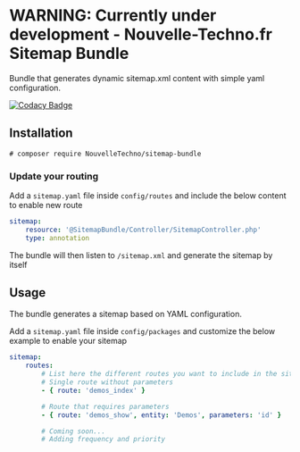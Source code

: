# WARNING: Currently under development - Nouvelle-Techno.fr Sitemap Bundle
Bundle that generates dynamic sitemap.xml content with simple yaml configuration.

[![Codacy Badge](https://app.codacy.com/project/badge/Grade/aca709cea5de408fb1ed4a7dce569cd6)](https://www.codacy.com/manual/NouvelleTechno/sitemap-bundle?utm_source=github.com&amp;utm_medium=referral&amp;utm_content=NouvelleTechno/sitemap-bundle&amp;utm_campaign=Badge_Grade)

## Installation

`# composer require NouvelleTechno/sitemap-bundle`

### Update your routing

Add a `sitemap.yaml` file inside `config/routes` and include the below content to enable new route

```yaml
sitemap:
    resource: '@SitemapBundle/Controller/SitemapController.php'
    type: annotation
```
The bundle will then listen to `/sitemap.xml` and generate the sitemap by itself

## Usage

The bundle generates a sitemap based on YAML configuration.

Add a `sitemap.yaml` file inside `config/packages` and customize the below example to enable your sitemap

```yaml
sitemap:
    routes:
        # List here the different routes you want to include in the sitemap
        # Single route without parameters
        - { route: 'demos_index' }

        # Route that requires parameters
        - { route: 'demos_show', entity: 'Demos', parameters: 'id' }

        # Coming soon...
        # Adding frequency and priority
```
